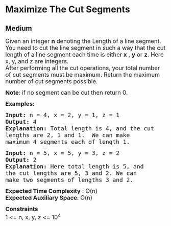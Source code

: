 # Maximize The Cut Segments
## Medium
<div class="problems_problem_content__Xm_eO"><p><span style="font-size: 18px;">Given an integer <strong>n</strong> denoting the Length of a line segment. You need to cut the line segment in such&nbsp;a way that the cut length of a line segment each time is either <strong>x</strong> , <strong>y</strong> or <strong>z</strong>. Here x, y, and z are integers.<br>After performing&nbsp;all the cut operations, your<strong> </strong>total number of cut segments must be maximum. Return the maximum number of cut segments possible.</span></p>
<p><span style="font-size: 18px;"><strong>Note</strong>:&nbsp;if no segment can be cut then return 0.</span></p>
<p><strong><span style="font-size: 18px;">Examples:</span></strong></p>
<pre><strong><span style="font-size: 18px;">Input: </span></strong><span style="font-size: 18px;">n = 4, x = 2, y = 1, z = 1
<strong>Output: </strong>4<strong>
Explanation: </strong>Total length is 4, and the cut
lengths are 2, 1 and 1.&nbsp; We can make
maximum 4 segments each of length 1.</span>
</pre>
<pre><strong><span style="font-size: 18px;">Input: </span></strong><span style="font-size: 18px;">n = 5, x = 5, y = 3, z = 2
<strong>Output: </strong>2<strong>
Explanation: </strong>Here total length is 5,&nbsp;and
the cut lengths are 5, 3 and 2. We can
make two segments of lengths 3 and 2.</span></pre>
<p><span style="font-size: 18px;"><strong>Expected Time Complexity</strong> : O(n)<br><strong>Expected Auxiliary Space</strong>: O(n)</span></p>
<p><span style="font-size: 18px;"><strong>Constraints</strong><br>1 &lt;= n, x, y, z &lt;= 10<sup>4</sup></span></p></div>